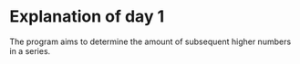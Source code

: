 # Explanation of day 1

The program aims to determine the amount of subsequent higher numbers in a series.